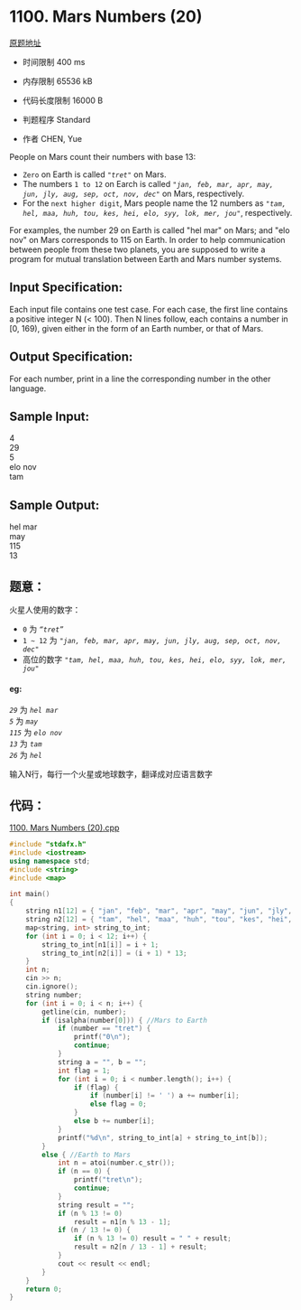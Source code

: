 ﻿# 1100. Mars Numbers (20)

[原题地址](https://www.patest.cn/contests/pat-a-practise/1100)

* 时间限制 400 ms


* 内存限制 65536 kB



* 代码长度限制 16000 B



* 判题程序 Standard 

* 作者 CHEN, Yue



People on Mars count their numbers with base 13:
*  `Zero` on Earth is called *`"tret"`* on Mars. 
* The numbers `1 to 12` on Earch is called *`"jan, feb, mar, apr, may, jun, jly, aug, sep, oct, nov, dec"`* on Mars, respectively. 
* For the `next higher digit`, Mars people name the 12 numbers as *`"tam, hel, maa, huh, tou, kes, hei, elo, syy, lok, mer, jou"`*, respectively. 

For examples, the number 29 on Earth is called "hel mar" on Mars; and "elo nov" on Mars corresponds to 115 on Earth. In order to help communication between people from these two planets, you are supposed to write a program for mutual translation between Earth and Mars number systems. 

## Input Specification: 

Each input file contains one test case. For each case, the first line contains a positive integer N (< 100). Then N lines follow, each contains a number in [0, 169), given either in the form of an Earth number, or that of Mars.

## Output Specification: 

For each number, print in a line the corresponding number in the other language.
## Sample Input:
4  
29  
5  
elo nov  
tam  

## Sample Output:
hel mar  
may  
115  
13  

## 题意：

火星人使用的数字：
* `0` 为 *`“tret”`*
* `1 ~ 12` 为 *`"jan, feb, mar, apr, may, jun, jly, aug, sep, oct, nov, dec"`*
* 高位的数字 *`"tam, hel, maa, huh, tou, kes, hei, elo, syy, lok, mer, jou"`*

#### eg:
*`29`* 为 *`hel mar`*  
*`5`* 为 *`may`*  
*`115`* 为 *`elo nov`*  
*`13`* 为 *`tam`*  
*`26`* 为 *`hel`*  


输入N行，每行一个火星或地球数字，翻译成对应语言数字


## 代码：

[1100. Mars Numbers (20).cpp ](https://github.com/jerrykcode/PAT-Advanced-Level-Practise/blob/master/PAT%20Advanced%20Level%20Practice/1100.%20Mars%20Numbers%20(20)/1100.%20Mars%20Numbers%20(20).cpp)


```cpp
#include "stdafx.h"
#include <iostream>
using namespace std;
#include <string>
#include <map>

int main()
{
	string n1[12] = { "jan", "feb", "mar", "apr", "may", "jun", "jly", "aug", "sep", "oct", "nov", "dec" };
	string n2[12] = { "tam", "hel", "maa", "huh", "tou", "kes", "hei", "elo", "syy", "lok", "mer", "jou" };
	map<string, int> string_to_int;
	for (int i = 0; i < 12; i++) {
		string_to_int[n1[i]] = i + 1;
		string_to_int[n2[i]] = (i + 1) * 13;
	}
	int n;
	cin >> n;
	cin.ignore();
	string number;
	for (int i = 0; i < n; i++) {
		getline(cin, number);
		if (isalpha(number[0])) { //Mars to Earth
			if (number == "tret") {
				printf("0\n");
				continue;
			}
			string a = "", b = "";
			int flag = 1;
			for (int i = 0; i < number.length(); i++) {
				if (flag) {
					if (number[i] != ' ') a += number[i];
					else flag = 0;
				}
				else b += number[i];
			}
			printf("%d\n", string_to_int[a] + string_to_int[b]);
		}
		else { //Earth to Mars
			int n = atoi(number.c_str());
			if (n == 0) {
				printf("tret\n");
				continue;
			}
			string result = "";
			if (n % 13 != 0)
				result = n1[n % 13 - 1];
			if (n / 13 != 0) {
				if (n % 13 != 0) result = " " + result;
				result = n2[n / 13 - 1] + result;
			}
			cout << result << endl;
		}
	}
    return 0;
}
```